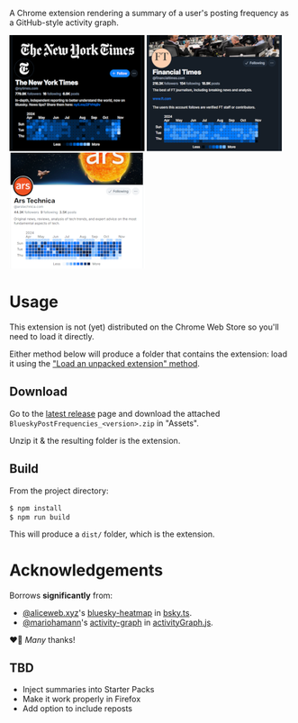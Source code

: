A Chrome extension rendering a summary of a user's posting frequency as a GitHub-style activity graph.

![Screenshot of New York Times' profile in dark mode](./images/nyt.png)
![Screenshot of Financial Times' profile in dim mode](./images/ft.png)
![Screenshot of Ars Techinca's profile in light mode](./images/ars.png)

# Usage

This extension is not (yet) distributed on the Chrome Web Store so you'll need to load it directly.

Either method below will produce a folder that contains the extension:
load it using the ["Load an unpacked extension" method](https://developer.chrome.com/docs/extensions/get-started/tutorial/hello-world#load-unpacked).

## Download

Go to the [latest release](https://github.com/rpj/bsky-post-freq-extn/releases/latest) page and download the attached `BlueskyPostFrequencies_<version>.zip` in "Assets". 

Unzip it & the resulting folder is the extension.

## Build

From the project directory:

```shell
$ npm install
$ npm run build
```

This will produce a `dist/` folder, which is the extension.

# Acknowledgements 
Borrows **significantly** from:
* [@aliceweb.xyz](https://bsky.app/profile/aliceweb.xyz)'s [bluesky-heatmap](https://github.com/aliceisjustplaying/bluesky-heatmap) in [bsky.ts](./src/bsky.ts).
* [@mariohamann](https://bsky.app/profile/mariohamann.bsky.social)'s [activity-graph](https://github.com/mariohamann/activity-graph) in [activityGraph.js](./src/activityGraph.js).

❤️🙇 *Many* thanks!

## TBD

* Inject summaries into Starter Packs
* Make it work properly in Firefox
* Add option to include reposts